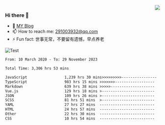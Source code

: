 <img align='right' src='https://github-readme-stats.vercel.app/api?username=niaogege&show_icons=true&theme=radical'/>

### Hi there 👋

- 🌱 [MY Blog](https://bythewayer.com/)
- 📫 How to reach me: 291003932@qq.com
- ⚡ Fun fact:  世事无常，不要留有遗憾，早点养老

![Test](https://github-readme-stats.vercel.app/api/top-langs/?username=niaogege&layout=compact)

<!--START_SECTION:waka-->

```txt
From: 10 March 2020 - To: 29 November 2023

Total Time: 3,306 hrs 53 mins

JavaScript                 1,239 hrs 30 mins>>>>>>>>>----------------   37.48 %
TypeScript                 983 hrs 15 mins >>>>>>>------------------   29.73 %
Markdown                   639 hrs 38 mins >>>>>--------------------   19.34 %
Vue.js                     129 hrs 18 mins >------------------------   03.91 %
JSON                       109 hrs 26 mins >------------------------   03.31 %
SCSS                       81 hrs 51 mins  >------------------------   02.48 %
YAML                       27 hrs 27 mins  -------------------------   00.83 %
HTML                       24 hrs 57 mins  -------------------------   00.75 %
Other                      22 hrs 30 mins  -------------------------   00.68 %
CSS                        10 hrs 54 mins  -------------------------   00.33 %
```

<!--END_SECTION:waka-->
